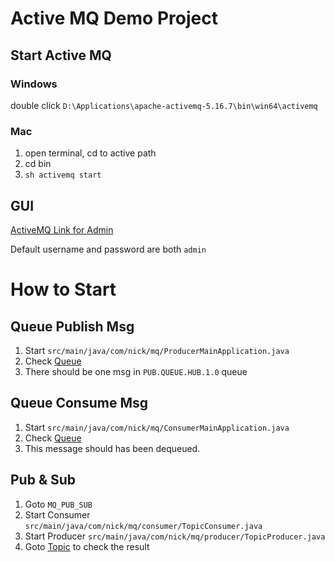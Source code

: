 # Active MQ Demo Project

## Start Active MQ

### Windows
double click `D:\Applications\apache-activemq-5.16.7\bin\win64\activemq`

### Mac
1. open terminal, cd to active path
2. cd bin
3. `sh activemq start`

## GUI

[ActiveMQ Link for Admin](http://127.0.0.1:8161/admin/queues.jsp)

Default username and password are both `admin`

# How to Start

## Queue Publish Msg

1. Start `src/main/java/com/nick/mq/ProducerMainApplication.java`
2. Check [Queue](http://127.0.0.1:8161/admin/queues.jsp)
3. There should be one msg in `PUB.QUEUE.HUB.1.0` queue

## Queue Consume Msg

1. Start `src/main/java/com/nick/mq/ConsumerMainApplication.java`
2. Check [Queue](http://127.0.0.1:8161/admin/queues.jsp)
3. This message should has been dequeued.

## Pub & Sub

1. Goto `MQ_PUB_SUB`
2. Start Consumer `src/main/java/com/nick/mq/consumer/TopicConsumer.java`
3. Start Producer `src/main/java/com/nick/mq/producer/TopicProducer.java`
4. Goto [Topic](http://127.0.0.1:8161/admin/topics.jsp) to check the result